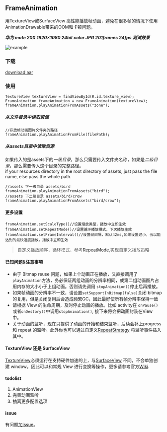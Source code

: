 ## FrameAnimation 
用TextureView或SurfaceView 高性能播放帧动画，避免在很多帧的情况下使用AnimationDrawable带来的OOM和卡顿问题。

***华为 mate 20X 1920×1080 24bit color JPG 201frames 24fps 测试效果***

![example](https://github.com/yuyashuai/PictureBed/blob/master/SVID_20190509_163330_1.gif?raw=true)

### 下载
[download aar](https://dl.bintray.com/yuyashuai/android/com/yuyashuai/android/frameanimation/2.0.0/:frameanimation-2.0.0.aar)

### 使用 

```
TextureView textureView = findViewById(R.id.texture_view);
FrameAnimation frameAnimation = new FrameAnimation(textureView);
frameAnimation.playAnimationFromAssets("zone");
```
##### 从文件目录中读取资源
```
//存放帧动画图片文件夹的路径
frameAnimation.playAnimationFromFile(filePath);
```
##### 从assets目录中读取资源
如果传入的是assets下的*一级目录*，那么只需要传入文件夹名称，如果是*二级目录*，那么需要传入这个目录的完整路径。  
if your resources directory in the root directory of assets, just pass the file name, else pass the whole path. 

```
//assets 下一级目录 assets/bird
frameAnimation.playAnimationFromAssets("bird");
//assets 下二级目录 assets/bird/crow
frameAnimation.playAnimationFromAssets("bird/crow");
```
#### 更多设置
```                
frameAnimation.setScaleType()//设置缩放类型，播放中立即生效
frameAnimation.setRepeatMode()//设置循环播放模式，下次播放生效
frameAnimation.setFrameInterval()//设置帧间隔，默认42ms,如果设置过小，会以能达到的最快速度播放，播放中立即生效
```
> 自定义播放顺序，循环模式，参考[RepeatMode](https://github.com/yuyashuai/FrameAnimation/tree/master/frameanimation/src/main/java/com/yuyashuai/frameanimation/repeatmode),实现自定义播放策略
#### 已知问题&注意事项

* 由于 Bitmap reuse 问题，如果上个动画正在播放，又直接调用了`playAnimation`方法，务必保证两组动画的分辨率相同，或第二组动画图片占用内存的大小小于上组动画。否则请先调用 `stopAnimation()`停止后再播放。
* 如果帧动画的分辨率不一致，请设置`setSupportInBitmap(false)`关闭 bitmap 的复用，但是关闭复用后会造成频繁GC，因此最好使所有帧分辨率保持一致
* 请根据 View 的生命周期，及时停止动画的播放。比如 activity在 `onPause()`或者`onDestory()`中调用`stopAnimation()`, 接下来将会把动画封装在View 中。
* 关于动画的监听，现在只提供了动画的开始和结束监听，后续会补上progress 和 repeat 的监听。此外你也可以通过自定义[RepeatStrategy](https://github.com/yuyashuai/FrameAnimation/blob/master/frameanimation/src/main/java/com/yuyashuai/frameanimation/repeatmode/RepeatStrategy.kt) 将监听事件插入其中。
#### TextureView 还是 SurfaceView
[TextureView](https://developer.android.com/reference/android/view/TextureView)必须运行在支持硬件加速的上，与[SurfaceView](https://developer.android.com/reference/android/view/SurfaceView) 不同，不会单独创建 window，因此可以和常规 View 进行变换等操作，更多请参考官方[Wiki](https://developer.android.com/reference/android/view/TextureView). 
#### todolist
1. AnimationView
2. 完善动画监听
3. 抽离更多配置选项
#### issue

有问题[加issue](https://github.com/yuyashuai/SilkyAnimation/issues/new)。  

